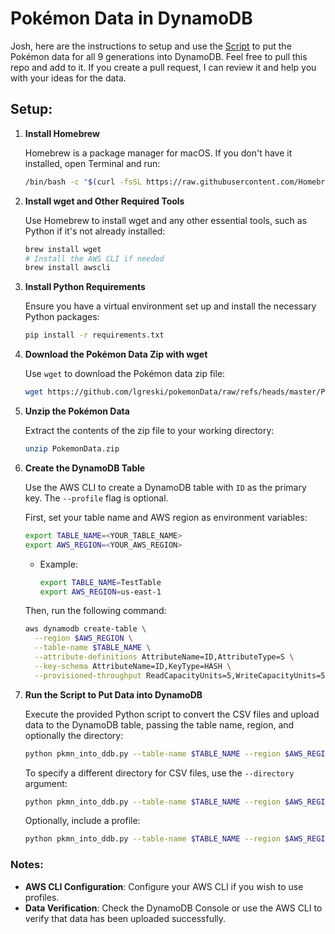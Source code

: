 # Pokémon Data in DynamoDB
Josh, here are the instructions to setup and use the [Script](pkmn_into_ddb.py) to put the Pokémon data for all 9 generations into DynamoDB. Feel free to pull this repo and add to it. If you create a pull request, I can review it and help you with your ideas for the data.

## Setup:
1. **Install Homebrew**

   Homebrew is a package manager for macOS. If you don't have it installed, open Terminal and run:

   ```bash
   /bin/bash -c "$(curl -fsSL https://raw.githubusercontent.com/Homebrew/install/HEAD/install.sh)"
   ```

2. **Install wget and Other Required Tools**

   Use Homebrew to install wget and any other essential tools, such as Python if it's not already installed:

   ```bash
   brew install wget
   # Install the AWS CLI if needed
   brew install awscli
   ```

3. **Install Python Requirements**

   Ensure you have a virtual environment set up and install the necessary Python packages:

   ```bash
   pip install -r requirements.txt
   ```

4. **Download the Pokémon Data Zip with wget**

   Use `wget` to download the Pokémon data zip file:

   ```bash
   wget https://github.com/lgreski/pokemonData/raw/refs/heads/master/PokemonData.zip -O ~/Desktop/pkmn_stuff/PokemonData.zip
   ```

5. **Unzip the Pokémon Data**

   Extract the contents of the zip file to your working directory:

   ```bash
   unzip PokemonData.zip
   ```

6. **Create the DynamoDB Table**

   Use the AWS CLI to create a DynamoDB table with `ID` as the primary key. The `--profile` flag is optional.

   First, set your table name and AWS region as environment variables:

   ```bash
   export TABLE_NAME=<YOUR_TABLE_NAME>
   export AWS_REGION=<YOUR_AWS_REGION>
   ```

   - Example:
     ```bash
     export TABLE_NAME=TestTable
     export AWS_REGION=us-east-1
     ```

   Then, run the following command:

   ```bash
   aws dynamodb create-table \
     --region $AWS_REGION \
     --table-name $TABLE_NAME \
     --attribute-definitions AttributeName=ID,AttributeType=S \
     --key-schema AttributeName=ID,KeyType=HASH \
     --provisioned-throughput ReadCapacityUnits=5,WriteCapacityUnits=5
   ```

7. **Run the Script to Put Data into DynamoDB**

   Execute the provided Python script to convert the CSV files and upload data to the DynamoDB table, passing the table name, region, and optionally the directory:

   ```bash
   python pkmn_into_ddb.py --table-name $TABLE_NAME --region $AWS_REGION
   ```

   To specify a different directory for CSV files, use the `--directory` argument:

   ```bash
   python pkmn_into_ddb.py --table-name $TABLE_NAME --region $AWS_REGION --directory <YOUR_DIRECTORY>
   ```

   Optionally, include a profile:

   ```bash
   python pkmn_into_ddb.py --table-name $TABLE_NAME --region $AWS_REGION --profile <YOUR_PROFILE>
   ```

### Notes:
- **AWS CLI Configuration**: Configure your AWS CLI if you wish to use profiles.
- **Data Verification**: Check the DynamoDB Console or use the AWS CLI to verify that data has been uploaded successfully.

